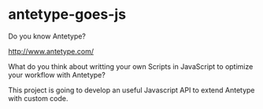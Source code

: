 # antetype-goes-js

Do you know Antetype?

http://www.antetype.com/

What do you think about writting your own Scripts in JavaScript to optimize your workflow with Antetype?

This project is going to develop an useful Javascript API to extend Antetype with custom code.
